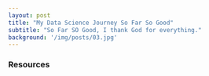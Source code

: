 ```yaml
---
layout: post
title: "My Data Science Journey So Far So Good"
subtitle: "So Far SO Good, I thank God for everything."
background: '/img/posts/03.jpg'
---
```



### Resources

